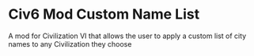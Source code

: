 # Civ6 Mod Custom Name List
A mod for Civilization VI that allows the user to apply a custom list of city names to any Civilization they choose
